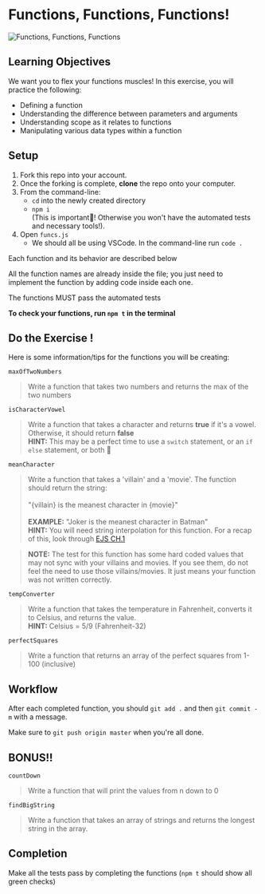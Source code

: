 # Functions, Functions, Functions!

![Functions, Functions, Functions](https://media.giphy.com/media/toXKzaJP3WIgM/giphy.gif)

## Learning Objectives

We want you to flex your functions muscles! In this exercise, you will practice the following:
 - Defining a function
 - Understanding the difference between parameters and arguments
 - Understanding scope as it relates to functions
 - Manipulating various data types within a function
 
## Setup

1. Fork this repo into your account.
1. Once the forking is complete, **clone** the repo onto your computer.
1. From the command-line: 
    - `cd` into the newly created directory
    - `npm i` <br>(This is important😤! Otherwise you won't have the automated tests and necessary tools!).
1. Open `funcs.js` 
    - We should all be using VSCode. In the command-line run `code .` 
    
Each function and its behavior are described below <br>

All the function names are already inside the file; you just need to implement the function by adding code inside each one.<br>

The functions MUST pass the automated tests <br>

**To check your functions, run `npm t` in the terminal**

 
## Do the Exercise !

Here is some information/tips for the functions you will be creating:

`maxOfTwoNumbers`
> Write a function that takes two numbers and returns the max of the two numbers

`isCharacterVowel`
> Write a function that takes a character and returns **true** if it's a vowel. Otherwise, it should return **false** <br>
> **HINT:** This may be a perfect time to use a `switch` statement, or an `if` `else` statement, or both 🤷

`meanCharacter`
> Write a function that takes a 'villain' and a 'movie'. The function should return the string: <br><br>
>"{villain} is the meanest character in {movie}"<br><br>
> **EXAMPLE:** "Joker is the meanest character in Batman"<br>
> **HINT:** You will need string interpolation for this function. For a recap of this, look through [EJS CH.1](http://eloquentjavascript.net/01_values.html)


>**NOTE:** The test for this function has some hard coded values that may not sync with your villains and movies. If you see them, do not feel the need to use those villains/movies. It just means your function was not written correctly.

`tempConverter`
> Write a function that takes the temperature in Fahrenheit, converts it to Celsius, and returns the value.<br>
> **HINT:** Celsius = 5/9 (Fahrenheit-32)

`perfectSquares`
> Write a function that returns an array of the perfect squares from 1-100 (inclusive)<br>

## Workflow

After each completed function, you should `git add .` and then `git commit -m` with a message.

Make sure to `git push origin master` when you're all done.

## BONUS!!

`countDown`
> Write a function that will print the values from n down to 0<br>

`findBigString`
> Write a function that takes an array of strings and returns the longest string in the array.

## Completion

Make all the tests pass by completing the functions (`npm t` should show all green checks)
